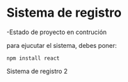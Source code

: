 <h1>Sistema de registro</h1>

-Estado de proyecto en contrución

para ejucutar el sistema, debes poner:

```npm install react```

Sistema de registro 2
